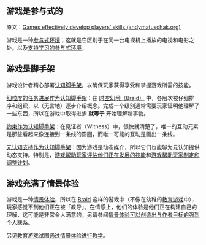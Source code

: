 ## 游戏是参与式的

原文：[Games effectively develop players’ skills (andymatuschak.org)](https://notes.andymatuschak.org/z2J6v5xtfJaeW5KFF6fNwkHxLWQonxuUA5ndg)

游戏是一种[参与式环境](https://notes.andymatuschak.org/z63gaUtZqb9mMUKRf85UhtEFPMgBBJbqvT2r8)；这就是它区别于在同一台电视机上播放的电视和电影之处。以及[支持学习的参与式环境](https://notes.andymatuschak.org/z56HX9kF6fRMoRQfT6VhZN9ehnrrLDAq8FEFP)。

## 游戏是脚手架

游戏设计者精心部署[认知脚手架](https://notes.andymatuschak.org/z8ZWYXFwXV38qiCgRx7zf2ySy9WCxWvcizNVr)，以确保玩家获得享受和掌握游戏所需的技能。

[细粒度的任务进展作为认知脚手架](https://notes.andymatuschak.org/z2qBbdZidZNjbpdggRbmgeUeVf2H7aCevSYvE)：在 [时空幻境（Braid）](https://notes.andymatuschak.org/z2VMiTLJCUhbtxyWXwBxevCtdzJyoHpptHoH) 中，各层次被仔细排序和组织，以（无言地）逐步介绍概念。完成一个级别通常需要玩家证明他理解了一些东西，所以在游戏中取得进步 **就等于** 开始理解新事物。

[约束作为认知脚手架](https://notes.andymatuschak.org/z8DyCwRiC8HT89mMvtBjwcGVs5ucHPHcrScch)：在见证者（Witness）中，很快就清楚了，唯一的互动元素是那些看起来像连接到一条线的圆圈，而唯一可能的互动是画出一条线。

[元认知支持作为认知脚手架](https://notes.andymatuschak.org/z4qFtxPZi21DKoLruHcmsocee1YnZy9JMArb6)：因为游戏是动态媒介，所以它们也能够为元认知提供动态支持。特别是，[游戏帮助玩家评估他们正在发展的技能](https://notes.andymatuschak.org/z2tZBJUtAasH3bGxHaEpFdP5zjjiWwqDsFxEM)和[游戏帮助玩家制定和调整计划](https://notes.andymatuschak.org/z7mU6RxxzJ9FZBCcgbYQsv9nExuK3xVm635Ks)。

## 游戏充满了情景体验

游戏是一种[情景体验](https://notes.andymatuschak.org/z3KASfpz5AmNmqM2m517Jbs1EvXrLN7NkeYWH)，所以在 [Braid](https://notes.andymatuschak.org/z2VMiTLJCUhbtxyWXwBxevCtdzJyoHpptHoH) 这样的游戏中（不像在幼稚的[教育游戏](https://notes.andymatuschak.org/z5YBATDEy9pSqzTgNhH6MhGqgkG8mAF7QTLK5)中），玩家感觉不到他们正在被「教导」。在情感上，他们的体验是他们正在构建自己的理解，这可能是非常令人满意的。另请参阅[情景体验可以创造出与作者目标的强烈个人联系](https://notes.andymatuschak.org/z6rE2jCvARneUxogtFCTMafzJvYEKWFgb51c2)。

另见[教育游戏试图通过情景体验进行教学](https://notes.andymatuschak.org/z5xCoFBNqoFjNHsWcsP4GbSPKqAG3dNzR6SXC)。